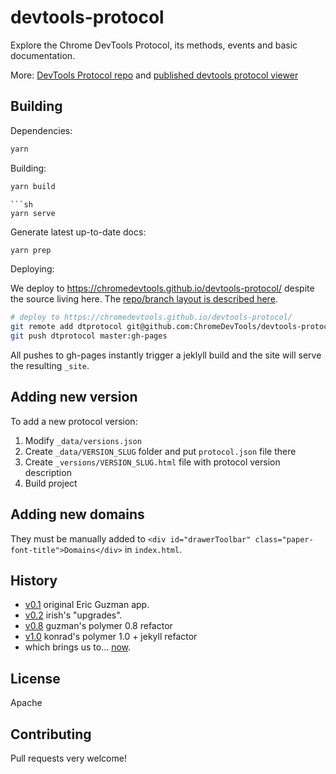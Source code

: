 # devtools-protocol
Explore the Chrome DevTools Protocol, its methods, events and basic documentation.

More: [DevTools Protocol repo](https://github.com/ChromeDevTools/devtools-protocol) and [published devtools protocol viewer](https://chromedevtools.github.io/devtools-protocol/)


##  Building

Dependencies:

```sh
yarn
```

Building:
```sh
yarn build
```

```Serving:
```sh
yarn serve
```

Generate latest up-to-date docs:
```sh
yarn prep
```

Deploying:

We deploy to https://chromedevtools.github.io/devtools-protocol/ despite the source living here. The [repo/branch layout is described here](https://github.com/ChromeDevTools/debugger-protocol-viewer/issues/78).

```sh
# deploy to https://chromedevtools.github.io/devtools-protocol/
git remote add dtprotocol git@github.com:ChromeDevTools/devtools-protocol.git
git push dtprotocol master:gh-pages
```

All pushes to gh-pages instantly trigger a jeklyll build and the site will serve the resulting `_site`.


## Adding new version

To add a new protocol version:

1. Modify `_data/versions.json`
1. Create `_data/VERSION_SLUG` folder and put `protocol.json` file there
1. Create `_versions/VERSION_SLUG.html` file with protocol version description
1. Build project

## Adding new domains

They must be manually added to `<div id="drawerToolbar" class="paper-font-title">Domains</div>` in `index.html`.

## History


* [v0.1](https://rawgit.com/ChromeDevTools/devtools-protocol/v0.1/index.html)            original Eric Guzman app.
* [v0.2](https://rawgit.com/ChromeDevTools/devtools-protocol/v0.2/index.html)            irish's "upgrades".
* [v0.8](https://rawgit.com/ChromeDevTools/devtools-protocol/v0.8/index.html)            guzman's polymer 0.8 refactor
* [v1.0](https://rawgit.com/ChromeDevTools/devtools-protocol/v1.0/index.html)            konrad's polymer 1.0 + jekyll refactor
* which brings us to… [now](https://chromedevtools.github.io/devtools-protocol/).


## License

Apache

## Contributing

Pull requests very welcome!
